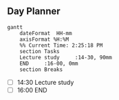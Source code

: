 ## Day Planner
```mermaid
gantt
    dateFormat  HH-mm
    axisFormat %H:%M
    %% Current Time: 2:25:18 PM
    section Tasks
    Lecture study     :14-30, 90mm
    END     :16-00, 0mm
    section Breaks

```

- [ ] 14:30 Lecture study
- [ ] 16:00 END
